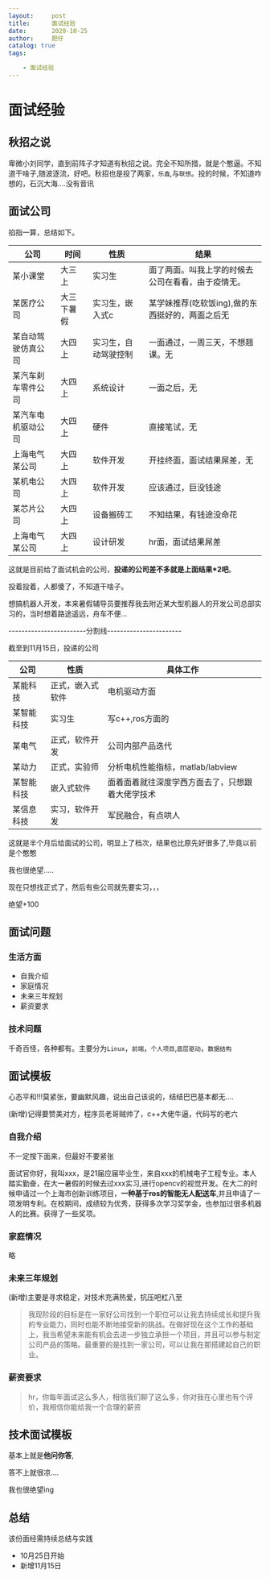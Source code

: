 ```yaml
---
layout:     post
title:      面试经验
date:       2020-10-25
author:     肥仔
catalog: true
tags:

    - 面试经验
--- 
```

# 面试经验
## 秋招之说
卑微小刘同学，直到前阵子才知道有秋招之说。完全不知所措，就是个憨逼。不知道干啥子,随波逐流，好吧。秋招也是投了两家，`乐鑫`,与`联想`。投的时候，不知道咋想的，石沉大海....没有音讯
## 面试公司
掐指一算，总结如下。

|公司|时间|性质|结果|
|-|-|-|-|
|某小课堂|大三上|实习生|面了两面。叫我上学的时候去公司在看看，由于疫情无。|
|某医疗公司|大三下暑假|实习生，嵌入式c|某学妹推荐(吃软饭ing),做的东西挺好的，两面之后无|
|某自动驾驶仿真公司|大四上|实习生，自动驾驶控制|一面通过，一周三天，不想翘课。无|
|某汽车刹车零件公司|大四上|系统设计|一面之后，无|
|某汽车电机驱动公司|大四上|硬件|直接笔试，无|
|上海电气某公司|大四上|软件开发|开挂终面，面试结果屌差，无|
|某机电公司|大四上|软件开发|应该通过，巨没钱途|
|某芯片公司|大四上|设备搬砖工|不知结果，有钱途没命花|
|上海电气某公司|大四上|设计研发|hr面，面试结果屌差|


这就是目前给了面试机会的公司，**投递的公司差不多就是上面结果*2吧**。

投着投着，人都傻了，不知道干啥子。

想搞机器人开发，本来暑假辅导员要推荐我去附近某大型机器人的开发公司总部实习的，当时想着路途遥远，舟车不便...

------------------------分割线-----------------------

截至到11月15日，投递的公司

|公司|性质|具体工作|
|-|-|-|
|某能科技|正式，嵌入式软件|电机驱动方面|
|某智能科技|实习生|写c++,ros方面的|
|某电气|正式，软件开发|公司内部产品迭代|
|某动力|正式，实验师|分析电机性能指标，matlab/labview|
|某智能科技|嵌入式软件|面着面着就往深度学西方面去了，只想跟着大佬学技术|
|某信息科技|实习，软件开发|军民融合，有点哄人|

这就是半个月后给面试的公司，明显上了档次，结果也比原先好很多了,毕竟以前是个憨憨

我也很绝望.....

现在只想找正式了，然后有些公司就先要实习，，，

绝望+100

## 面试问题
          
### 生活方面
- 自我介绍
- 家庭情况
- 未来三年规划
- 薪资要求

### 技术问题
千奇百怪，各种都有。主要分为`Linux`，`前端`，`个人项目`,`底层驱动`，`数据结构`

## 面试模板

心态平和!!!莫紧张，要幽默风趣，说出自己该说的，结结巴巴基本都无....

(新增)记得要赞美对方，程序员老哥贼帅了，c++大佬牛逼，代码写的老六

### 自我介绍

不一定按下面来，但最好不要紧张

面试官你好，我叫xxx，是21届应届毕业生，来自xxx的机械电子工程专业。本人踏实勤奋，在大一暑假的时候去过xxx实习,进行opencv的视觉开发。在大二的时候申请过一个上海市创新训练项目，**一种基于ros的智能无人配送车**,并且申请了一项发明专利。在校期间，成绩较为优秀，获得多次学习奖学金，也参加过很多机器人的比赛。获得了一些奖项。

### 家庭情况
略
### 未来三年规划
(新增)主要是寻求稳定，对技术充满热爱，抗压吧杠八至

>我现阶段的目标是在一家好公司找到一个职位可以让我去持续成长和提升我的专业能力，同时也能不断地接受新的挑战。在做好现在这个工作的基础上，我当希望未来能有机会去进一步独立承担一个项目，并且可以参与制定公司产品的策略。最重要的是找到一家公司，可以让我在那搭建起自己的职业。

### 薪资要求

>hr，你每年面试这么多人，相信我们聊了这么多，你对我在心里也有个评价，我相信你能给我一个合理的薪资

## 技术面试模板

基本上就是**他问你答**,

答不上就很凉....

我也很绝望ing

## 总结

该份面经需持续总结与实践

- 10月25日开始
- 新增11月15日
